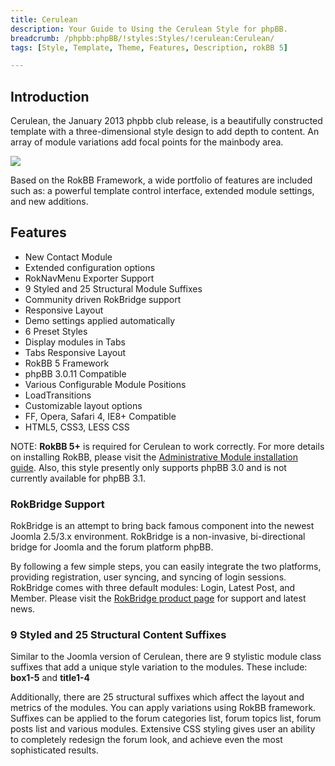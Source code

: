 ```yaml
---
title: Cerulean
description: Your Guide to Using the Cerulean Style for phpBB.
breadcrumb: /phpbb:phpBB/!styles:Styles/!cerulean:Cerulean/
tags: [Style, Template, Theme, Features, Description, rokBB 5]

---
```


Introduction
-----

Cerulean, the January 2013 phpbb club release, is a beautifully constructed template with a three-dimensional style design to add depth to content. An array of module variations add focal points for the mainbody area. 

![][style]

Based on the RokBB Framework, a wide portfolio of features are included such as: a powerful template control interface, extended module settings, and new additions.

Features
-----

* New Contact Module
* Extended configuration options
* RokNavMenu Exporter Support
* 9 Styled and 25 Structural Module Suffixes
* Community driven RokBridge support
* Responsive Layout
* Demo settings applied automatically
* 6 Preset Styles
* Display modules in Tabs
* Tabs Responsive Layout
* RokBB 5 Framework
* phpBB 3.0.11 Compatible
* Various Configurable Module Positions
* LoadTransitions
* Customizable layout options
* FF, Opera, Safari 4, IE8+ Compatible
* HTML5, CSS3, LESS CSS

NOTE: **RokBB 5+** is required for Cerulean to work correctly. For more details on installing RokBB, please visit the [Administrative Module installation guide](../../start/styles.md#installing-administrative-modules). Also, this style presently only supports phpBB 3.0 and is not currently available for phpBB 3.1.


### RokBridge Support

RokBridge is an attempt to bring back famous component into the newest Joomla 2.5/3.x environment. RokBridge is a non-invasive, bi-directional bridge for Joomla and the forum platform phpBB. 

By following a few simple steps, you can easily integrate the two platforms, providing registration, user syncing, and syncing of login sessions. RokBridge comes with three default modules: Login, Latest Post, and Member. Please visit the [RokBridge product page][rokbridge] for support and latest news.

### 9 Styled and 25 Structural Content Suffixes

Similar to the Joomla version of Cerulean, there are 9 stylistic module class suffixes that add a unique style variation to the modules. These include: **box1-5** and **title1-4**

Additionally, there are 25 structural suffixes which affect the layout and metrics of the modules. You can apply variations using RokBB framework. Suffixes can be applied to the forum categories list, forum topics list, forum posts list and various modules. Extensive CSS styling gives user an ability to completely redesign the forum look, and achieve even the most sophisticated results.

[adminguide]: ../../start/styles.md#installing-administrative-modules
[style]: assets/cerulean.jpeg
[rokbridge]: http://www.rockettheme.com/extensions-joomla/rokbridge
